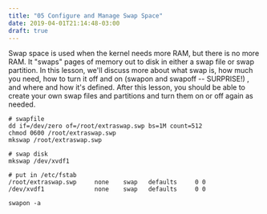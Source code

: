```yaml
---
title: "05 Configure and Manage Swap Space"
date: 2019-04-01T21:14:48-03:00
draft: true
---
```


Swap space is used when the kernel needs more RAM, but there is no more RAM. It "swaps" pages of memory out to disk in either a swap file or swap partition. In this lesson, we'll discuss more about what swap is, how much you need, how to turn it off and on (swapon and swapoff -- SURPRISE!) , and where and how it's defined. After this lesson, you should be able to create your own swap files and partitions and turn them on or off again as needed.

```
# swapfile
dd if=/dev/zero of=/root/extraswap.swp bs=1M count=512
chmod 0600 /root/extraswap.swp
mkswap /root/extraswap.swp

# swap disk
mkswap /dev/xvdf1

# put in /etc/fstab
/root/extraswap.swp     none    swap   defaults     0 0
/dev/xvdf1              none    swap   defaults     0 0

swapon -a
```